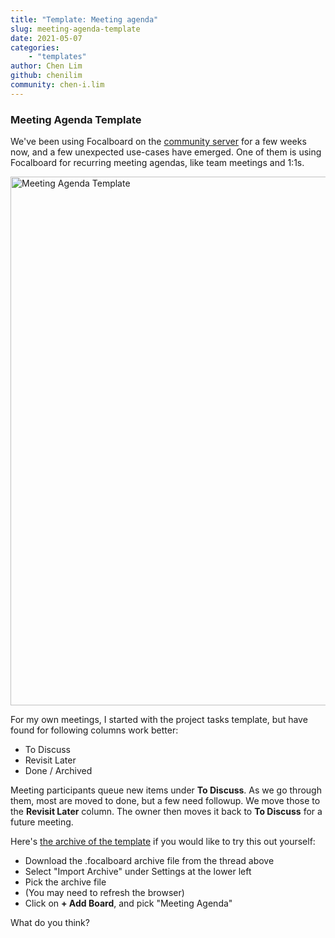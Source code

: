 ```yaml
---
title: "Template: Meeting agenda"
slug: meeting-agenda-template
date: 2021-05-07
categories:
    - "templates"
author: Chen Lim
github: chenilim
community: chen-i.lim
---
```


### Meeting Agenda Template

We've been using Focalboard on the [community server](https://github.com/mattermost/focalboard/discussions/349) for a few weeks now, and a few unexpected use-cases have emerged. One of them is using Focalboard for recurring meeting agendas, like team meetings and 1:1s.

<img width="846" alt="Meeting Agenda Template" src="https://user-images.githubusercontent.com/46905241/117484632-35b60b00-af1c-11eb-82c7-89e753a160cf.png">

For my own meetings, I started with the project tasks template, but have found for following columns work better:
* To Discuss
* Revisit Later
* Done / Archived

Meeting participants queue new items under **To Discuss**. As we go through them, most are moved to done, but a few need followup. We move those to the **Revisit Later** column. The owner then moves it back to **To Discuss** for a future meeting.

Here's [the archive of the template](https://community.mattermost.com/core/pl/5qo11pe837ykue15bne9ke1snc) if you would like to try this out yourself:
* Download the .focalboard archive file from the thread above
* Select "Import Archive" under Settings at the lower left
* Pick the archive file
* (You may need to refresh the browser)
* Click on **+ Add Board**, and pick "Meeting Agenda"

What do you think?